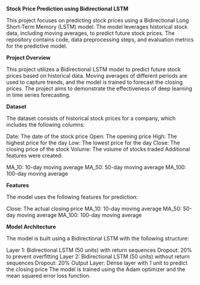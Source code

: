 **Stock Price Prediction using Bidirectional LSTM**

This project focuses on predicting stock prices using a Bidirectional Long Short-Term Memory (LSTM) model. The model leverages historical stock data, including moving averages, to predict future stock prices. The repository contains code, data preprocessing steps, and evaluation metrics for the predictive model.

**Project Overview**

This project utilizes a Bidirectional LSTM model to predict future stock prices based on historical data. Moving averages of different periods are used to capture trends, and the model is trained to forecast the closing prices. The project aims to demonstrate the effectiveness of deep learning in time series forecasting.

**Dataset**

The dataset consists of historical stock prices for a company, which includes the following columns:

Date: The date of the stock price
Open: The opening price
High: The highest price for the day
Low: The lowest price for the day
Close: The closing price of the stock
Volume: The volume of stocks traded
Additional features were created:

MA_10: 10-day moving average
MA_50: 50-day moving average
MA_100: 100-day moving average

**Features**

The model uses the following features for prediction:

Close: The actual closing price
MA_10: 10-day moving average
MA_50: 50-day moving average
MA_100: 100-day moving average

**Model Architecture**

The model is built using a Bidirectional LSTM with the following structure:

Layer 1: Bidirectional LSTM (50 units) with return sequences
Dropout: 20% to prevent overfitting
Layer 2: Bidirectional LSTM (50 units) without return sequences
Dropout: 20%
Output Layer: Dense layer with 1 unit to predict the closing price
The model is trained using the Adam optimizer and the mean squared error loss function.

